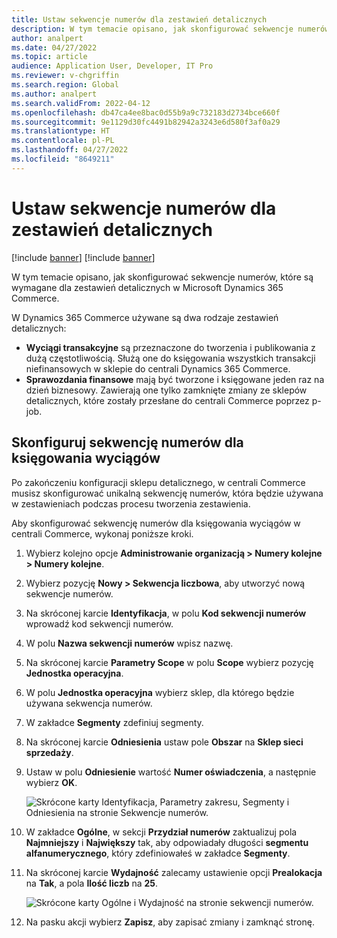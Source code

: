 ```yaml
---
title: Ustaw sekwencje numerów dla zestawień detalicznych
description: W tym temacie opisano, jak skonfigurować sekwencje numerów, które są wymagane dla zestawień detalicznych w Microsoft Dynamics 365 Commerce.
author: analpert
ms.date: 04/27/2022
ms.topic: article
audience: Application User, Developer, IT Pro
ms.reviewer: v-chgriffin
ms.search.region: Global
ms.author: analpert
ms.search.validFrom: 2022-04-12
ms.openlocfilehash: db47ca4ee8bac0d55b9a9c732183d2734bce660f
ms.sourcegitcommit: 9e1129d30fc4491b82942a3243e6d580f3af0a29
ms.translationtype: HT
ms.contentlocale: pl-PL
ms.lasthandoff: 04/27/2022
ms.locfileid: "8649211"
---
```

# <a name="set-up-number-sequences-for-retail-statements"></a>Ustaw sekwencje numerów dla zestawień detalicznych

[!include [banner](includes/banner.md)]
[!include [banner](includes/preview-banner.md)]

W tym temacie opisano, jak skonfigurować sekwencje numerów, które są wymagane dla zestawień detalicznych w Microsoft Dynamics 365 Commerce.

W Dynamics 365 Commerce używane są dwa rodzaje zestawień detalicznych: 

- **Wyciągi transakcyjne** są przeznaczone do tworzenia i publikowania z dużą częstotliwością. Służą one do księgowania wszystkich transakcji niefinansowych w sklepie do centrali Dynamics 365 Commerce. 
- **Sprawozdania finansowe** mają być tworzone i księgowane jeden raz na dzień biznesowy. Zawierają one tylko zamknięte zmiany ze sklepów detalicznych, które zostały przesłane do centrali Commerce poprzez p-job.

## <a name="configure-a-number-sequence-for-statement-posting"></a>Skonfiguruj sekwencję numerów dla księgowania wyciągów

Po zakończeniu konfiguracji sklepu detalicznego, w centrali Commerce musisz skonfigurować unikalną sekwencję numerów, która będzie używana w zestawieniach podczas procesu tworzenia zestawienia.

Aby skonfigurować sekwencję numerów dla księgowania wyciągów w centrali Commerce, wykonaj poniższe kroki.

1. Wybierz kolejno opcje **Administrowanie organizacją \> Numery kolejne \> Numery kolejne**.
1. Wybierz pozycję **Nowy \> Sekwencja liczbowa**, aby utworzyć nową sekwencje numerów.
1. Na skróconej karcie **Identyfikacja**, w polu **Kod sekwencji numerów** wprowadź kod sekwencji numerów.
1. W polu **Nazwa sekwencji numerów** wpisz nazwę.
1. Na skróconej karcie **Parametry Scope** w polu **Scope** wybierz pozycję **Jednostka operacyjna**.
1. W polu **Jednostka operacyjna** wybierz sklep, dla którego będzie używana sekwencja numerów.
1. W zakładce **Segmenty** zdefiniuj segmenty.
1. Na skróconej karcie **Odniesienia** ustaw pole **Obszar** na **Sklep sieci sprzedaży**.
1. Ustaw w polu **Odniesienie** wartość **Numer oświadczenia**, a następnie wybierz **OK**.

    ![Skrócone karty Identyfikacja, Parametry zakresu, Segmenty i Odniesienia na stronie Sekwencje numerów.](media/retail-statements-num-seq-setup-01.png)

1. W zakładce **Ogólne**, w sekcji **Przydział numerów** zaktualizuj pola **Najmniejszy** i **Największy** tak, aby odpowiadały długości **segmentu alfanumerycznego**, który zdefiniowałeś w zakładce **Segmenty**.
1. Na skróconej karcie **Wydajność** zalecamy ustawienie opcji **Prealokacja** na **Tak**, a pola **Ilość liczb** na **25**.

    ![Skrócone karty Ogólne i Wydajność na stronie sekwencji numerów.](media/retail-statements-num-seq-setup-02.png)

1. Na pasku akcji wybierz **Zapisz**, aby zapisać zmiany i zamknąć stronę.
